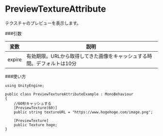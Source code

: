PreviewTextureAttribute
==========================

テクスチャのプレビューを表示します。

###引数

|変数|説明|
|---|---|
|expire|有効期限。URLから取得してきた画像をキャッシュする時間。デフォルトは10分|

###使い方

```
using UnityEngine;

public class PreviewTextureAttributeExample : MonoBehaviour
{
    //60秒キャッシュする
    [PreviewTexture(60)]
    public string textureURL = "https://www.hogehoge.com/image.png";

    [PreviewTexture]
    public Texture hoge;
}
```